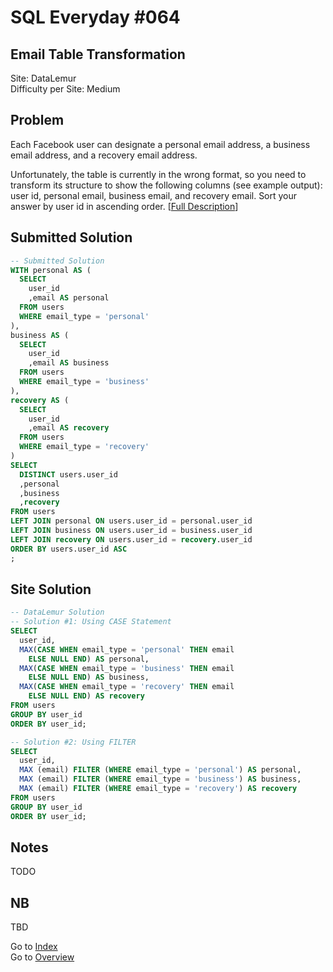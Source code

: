 # SQL Everyday \#064

## Email Table Transformation

Site: DataLemur\
Difficulty per Site: Medium

## Problem

Each Facebook user can designate a personal email address, a business email address, and a recovery email address.

Unfortunately, the table is currently in the wrong format, so you need to transform its structure to show the following columns (see example output): user id, personal email, business email, and recovery email. Sort your answer by user id in ascending order. [[Full Description](https://datalemur.com/questions/email-table-transformation)]

## Submitted Solution

```sql
-- Submitted Solution
WITH personal AS (
  SELECT
    user_id
    ,email AS personal
  FROM users
  WHERE email_type = 'personal'
),
business AS (
  SELECT
    user_id
    ,email AS business
  FROM users
  WHERE email_type = 'business'
),
recovery AS (
  SELECT
    user_id
    ,email AS recovery
  FROM users
  WHERE email_type = 'recovery'
)
SELECT
  DISTINCT users.user_id
  ,personal
  ,business
  ,recovery
FROM users
LEFT JOIN personal ON users.user_id = personal.user_id
LEFT JOIN business ON users.user_id = business.user_id
LEFT JOIN recovery ON users.user_id = recovery.user_id
ORDER BY users.user_id ASC
;
```

## Site Solution

```sql
-- DataLemur Solution 
-- Solution #1: Using CASE Statement
SELECT
  user_id,
  MAX(CASE WHEN email_type = 'personal' THEN email
    ELSE NULL END) AS personal,
  MAX(CASE WHEN email_type = 'business' THEN email
    ELSE NULL END) AS business,
  MAX(CASE WHEN email_type = 'recovery' THEN email
    ELSE NULL END) AS recovery
FROM users
GROUP BY user_id
ORDER BY user_id;

-- Solution #2: Using FILTER
SELECT
  user_id,
  MAX (email) FILTER (WHERE email_type = 'personal') AS personal,
  MAX (email) FILTER (WHERE email_type = 'business') AS business,
  MAX (email) FILTER (WHERE email_type = 'recovery') AS recovery
FROM users
GROUP BY user_id
ORDER BY user_id;
```

## Notes

TODO

## NB

TBD

Go to [Index](../?tab=readme-ov-file#index)\
Go to [Overview](../?tab=readme-ov-file)
